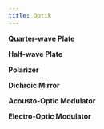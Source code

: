 ```yaml
---
title: Optik
---
```

<b>Quarter-wave Plate</b>

<b>Half-wave Plate</b>

<b>Polarizer</b>

<b>Dichroic Mirror</b>

<b>Acousto-Optic Modulator</b>

<b>Electro-Optic Modulator</b>
